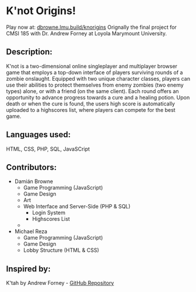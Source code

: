 # K'not Origins!

Play now at: [dbrowne.lmu.build/knorigins](dbrowne.lmu.build/knorigins)
Orignally the final project for CMSI 185 with Dr. Andrew Forney at Loyola Marymount University.

## Description:
K'not is a two-dimensional online singleplayer and multiplayer browser
game that employs a top-down interface of players surviving rounds of
a zombie onslaught. Equipped with two unique character classes, players
can use their abilities to protect themselves from enemy zombies (two
enemy types) alone, or with a friend (on the same client). Each round
offers an opportunity to advance progress towards a cure and a healing
potion. Upon death or when the cure is found, the users high score is
automatically uploaded to a highscores list, where players can compete
for the best game.

## Languages used:
HTML, CSS, PHP, SQL, JavaSCript

## Contributors:
* Damián Browne
  * Game Programming (JavaScript)
  * Game Design
  * Art
  * Web Interface and Server-Side (PHP & SQL)
    * Login System
    * Highscores List
  * 
* Michael Reza
  * Game Programming (JavaScript)
  * Game Design
  * Lobby Structure (HTML & CSS)

## Inspired by:
K'tah by Andrew Forney - [GitHub Repository](https://github.com/Forns/ktah)
